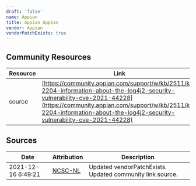 ```yaml
---
draft: 'false'
name: Appian
title: Appian Appian
vendor: Appian
vendorPatchExists: true
---
```



## Community Resources
| Resource | Link |
| --- | --- |
| source | [https://community.appian.com/support/w/kb/2511/kb-2204-information-about-the-log4j2-security-vulnerability-cve-2021-44228](https://community.appian.com/support/w/kb/2511/kb-2204-information-about-the-log4j2-security-vulnerability-cve-2021-44228) |


## Sources
| Date | Attribution | Description |
| --- | --- | --- |
| 2021-12-16 6:49:21 | [NCSC-NL](https://github.com/NCSC-NL/log4shell/blob/main/software/README.md) | Updated vendorPatchExists. Updated community link source.  |
